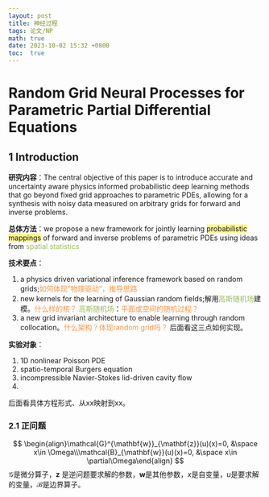 ```yaml
---
layout: post
title: 神经过程
tags: 论文/NP
math: true
date: 2023-10-02 15:32 +0800
toc:  true
--- 
```

# Random Grid Neural Processes for Parametric Partial Differential Equations  

## 1 Introduction  

**研究内容**：The central objective of this paper is to introduce accurate and uncertainty aware physics informed probabilistic deep learning methods that go beyond fixed grid approaches to parametric PDEs, allowing for a synthesis with noisy data measured on arbitrary grids for forward and inverse problems.  

**总体方法**：we propose a new framework for jointly learning <span style="background:#fff88f">probabilistic mappings</span> of forward and inverse problems of parametric PDEs using ideas from <font color="#9bbb59">spatial statistics</font>  

**技术要点**：
1. a physics driven variational inference framework based on random grids;<font color="#f79646">如何体现“物理驱动”，推导思路</font>
2. new kernels for the learning of Gaussian random fields;解用<font color="#9bbb59">高斯随机场</font>建模。<font color="#f79646">什么样的核？</font>
<font color="#9bbb59">高斯随机场</font>：<font color="#f79646">平面或空间的随机过程？</font>
3. a new grid invariant architecture to enable learning through random collocation。<font color="#f79646">什么架构？体现random grid吗？</font>
后面看这三点如何实现。

**实验对象**：   

1. 1D nonlinear Poisson PDE 
2. spatio-temporal Burgers equation
3. incompressible Navier-Stokes lid-driven cavity flow
4. 
后面看具体方程形式、从xx映射到xx。

### 2.1 正问题  

$$
\begin{align}\mathcal{G}^{\mathbf{w}}_{\mathbf{z}}(u)(x)=0, &\space x\in \Omega\\\mathcal{B}_{\mathbf{w}}(u)(x)=0, &\space x\in \partial\Omega\end{align}
$$
$\mathcal G$是微分算子，$\mathbf z$ 是逆问题要求解的参数，$\mathbf w$是其他参数，$x$是自变量，$u$是要求解的变量，$\mathcal B$是边界算子。 
